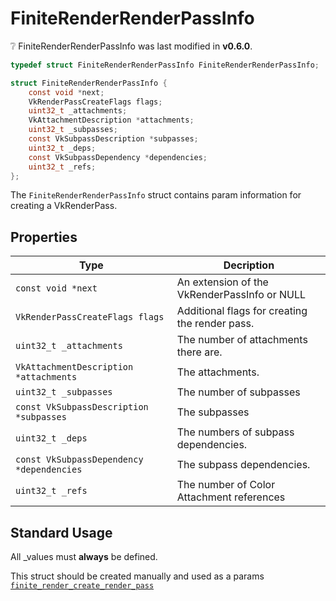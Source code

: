 # FiniteRenderRenderPassInfo

<div class="alert alert-info part text-info">
❔  FiniteRenderRenderPassInfo was last modified in <b>v0.6.0</b>.
</div>

```c
typedef struct FiniteRenderRenderPassInfo FiniteRenderRenderPassInfo;

struct FiniteRenderRenderPassInfo {
    const void *next;
    VkRenderPassCreateFlags flags;
    uint32_t _attachments;
    VkAttachmentDescription *attachments;
    uint32_t _subpasses;
    const VkSubpassDescription *subpasses;
    uint32_t _deps;
    const VkSubpassDependency *dependencies;
    uint32_t _refs;
};
```

The `FiniteRenderRenderPassInfo` struct contains param information for creating a VkRenderPass.

## Properties

| Type | Decription |
| ---- | ---------- |
|`const void *next`| An extension of the VkRenderPassInfo or NULL|
|`VkRenderPassCreateFlags flags`| Additional flags for creating the render pass. |
|`uint32_t _attachments`| The number of attachments there are.|
|`VkAttachmentDescription *attachments`| The attachments.|
|`uint32_t _subpasses`| The number of subpasses |
|`const VkSubpassDescription *subpasses`| The subpasses |
|`uint32_t _deps`| The numbers of subpass dependencies. |
|`const VkSubpassDependency *dependencies` | The subpass dependencies. |
|`uint32_t _refs`| The number of Color Attachment references|

## Standard Usage

All _values must **always** be defined.

This struct should be created manually and used as a params [`finite_render_create_render_pass`](../../functions/render/finite_render_create_render_pass)
